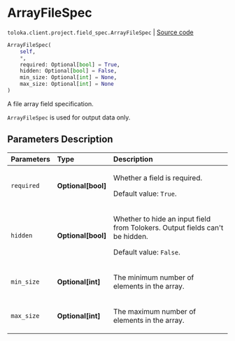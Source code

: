 # ArrayFileSpec
`toloka.client.project.field_spec.ArrayFileSpec` | [Source code](https://github.com/Toloka/toloka-kit/blob/v1.2.0/src/client/project/field_spec.py#L203)

```python
ArrayFileSpec(
    self,
    *,
    required: Optional[bool] = True,
    hidden: Optional[bool] = False,
    min_size: Optional[int] = None,
    max_size: Optional[int] = None
)
```

A file array field specification.


`ArrayFileSpec` is used for output data only.

## Parameters Description

| Parameters | Type | Description |
| :----------| :----| :-----------|
`required`|**Optional\[bool\]**|<p>Whether a field is required. </p><p>Default value: `True`.</p>
`hidden`|**Optional\[bool\]**|<p>Whether to hide an input field from Tolokers. Output fields can&#x27;t be hidden. </p><p>Default value: `False`.</p>
`min_size`|**Optional\[int\]**|<p>The minimum number of elements in the array.</p>
`max_size`|**Optional\[int\]**|<p>The maximum number of elements in the array.</p>
